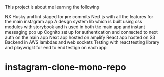 This project is about me learning the following

NX
Husky and lint staged for pre commits
Next js with all the features for the main instagram app
A design system lib which is built using css modules with storybook and is used in both the main app and instant messaging pop up
Cognito set up for authentication and connected to next auth on the main app
Next app hosted on amplify
React app hosted on S3
Backend in AWS lambdas and web sockets
Testing with react testing library and playwright for end to end testign on each app
# instagram-clone-mono-repo

